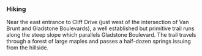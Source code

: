 ### Hiking ###
Near the east entrance to Cliff Drive (just west of the intersection of Van Brunt and 
Gladstone Boulevards), a well established but primitive trail runs along the steep 
slope which parallels Gladstone Boulevard. The trail travels through a forest of 
large maples and passes a half-dozen springs issuing from the hillside.

